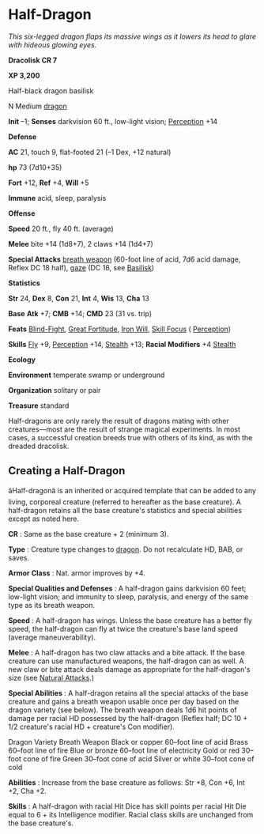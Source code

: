 # Half-Dragon

_This six-legged dragon flaps its massive wings as it lowers its head to glare with hideous glowing eyes._

**Dracolisk CR 7**

**XP 3,200**

Half-black dragon basilisk

N Medium [dragon](creatureTypes.html#_dragon)

**Init** –1; **Senses** darkvision 60 ft., low-light vision; [Perception](../skills/perception.html#_perception) +14

**Defense**

**AC** 21, touch 9, flat-footed 21 (–1 Dex, +12 natural)

**hp** 73 (7d10+35)

**Fort** +12, **Ref** +4, **Will** +5

**Immune** acid, sleep, paralysis

**Offense**

**Speed** 20 ft., fly 40 ft. (average)

**Melee** bite +14 (1d8+7), 2 claws +14 (1d4+7)

**Special Attacks** [breath weapon](universalMonsterRules.html#_breath-weapon) (60-foot line of acid, 7d6 acid damage, Reflex DC 18 half), [gaze](universalMonsterRules.html#_gaze) (DC 18, see [Basilisk](basilisk.html))

**Statistics**

**Str** 24, **Dex** 8, **Con** 21, **Int** 4, **Wis** 13, **Cha** 13

**Base**  **Atk** +7; **CMB** +14; **CMD** 23 (31 vs. trip)

**Feats** [Blind-Fight](../feats.html#_blind-fight), [Great Fortitude](../feats.html#_great-fortitude), [Iron Will](../feats.html#_iron-will), [Skill Focus](../feats.html#_skill-focus) ( [Perception](../skills/perception.html#_perception))

**Skills** [Fly](../skills/fly.html#_fly) +9, [Perception](../skills/perception.html#_perception) +14, [Stealth](../skills/stealth.html#_stealth) +13; **Racial Modifiers** +4 [Stealth](../skills/stealth.html#_stealth)

**Ecology**

**Environment** temperate swamp or underground

**Organization** solitary or pair

**Treasure** standard

Half-dragons are only rarely the result of dragons mating with other creatures—most are the result of strange magical experiments. In most cases, a successful creation breeds true with others of its kind, as with the dreaded dracolisk.

## Creating a Half-Dragon

âHalf-dragonâ is an inherited or acquired template that can be added to any living, corporeal creature (referred to hereafter as the base creature). A half-dragon retains all the base creature's statistics and special abilities except as noted here.

**CR** : Same as the base creature + 2 (minimum 3).

**Type** : Creature type changes to [dragon](creatureTypes.html#_dragon). Do not recalculate HD, BAB, or saves.

**Armor Class** : Nat. armor improves by +4.

**Special Qualities and Defenses** : A half-dragon gains darkvision 60 feet; low-light vision; and immunity to sleep, paralysis, and energy of the same type as its breath weapon.

**Speed** : A half-dragon has wings. Unless the base creature has a better fly speed, the half-dragon can fly at twice the creature's base land speed (average maneuverability).

**Melee** : A half-dragon has two claw attacks and a bite attack. If the base creature can use manufactured weapons, the half-dragon can as well. A new claw or bite attack deals damage as appropriate for the half-dragon's size (see [Natural Attacks](universalMonsterRules.html#_natural-attacks).)

**Special Abilities** : A half-dragon retains all the special attacks of the base creature and gains a breath weapon usable once per day based on the dragon variety (see below). The breath weapon deals 1d6 hit points of damage per racial HD possessed by the half-dragon (Reflex half; DC 10 + 1/2 creature's racial HD + creature's Con modifier).

<thead><tr>
<th>Dragon Variety</th>
<th>Breath Weapon</th>
</tr></thead><tbody>
<tr class="odd">
<td>Black or copper</td>
<td>60–foot line of acid</td>
</tr>
<tr class="even">
<td>Brass</td>
<td>60–foot line of fire</td>
</tr>
<tr class="odd">
<td>Blue or bronze</td>
<td>60–foot line of electricity</td>
</tr>
<tr class="even">
<td>Gold or red</td>
<td>30–foot cone of fire</td>
</tr>
<tr class="odd">
<td>Green</td>
<td>30–foot cone of acid</td>
</tr>
<tr class="even">
<td>Silver or white</td>
<td>30–foot cone of cold</td>
</tr>
</tbody>

**Abilities** : Increase from the base creature as follows: Str +8, Con +6, Int +2, Cha +2.

**Skills** : A half-dragon with racial Hit Dice has skill points per racial Hit Die equal to 6 + its Intelligence modifier. Racial class skills are unchanged from the base creature's.

